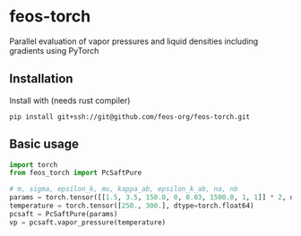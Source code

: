# feos-torch
Parallel evaluation of vapor pressures and liquid densities including gradients using PyTorch

## Installation
Install with (needs rust compiler)

```
pip install git+ssh://git@github.com/feos-org/feos-torch.git
```

## Basic usage
```python
import torch
from feos_torch import PcSaftPure

# m, sigma, epsilon_k, mu, kappa_ab, epsilon_k_ab, na, nb
params = torch.tensor([[1.5, 3.5, 150.0, 0, 0.03, 1500.0, 1, 1]] * 2, dtype=torch.float64, requires_grad=True)
temperature = torch.tensor([250., 300.], dtype=torch.float64)
pcsaft = PcSaftPure(params)
vp = pcsaft.vapor_pressure(temperature)
```

